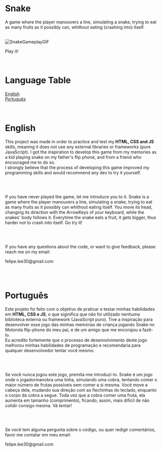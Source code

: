 
<h1 class="title">Snake</h1>
<p class="introduction"> A game where the player manouvers a line, simulating a snake, trying to eat as many fruits as it possibly can, whithout eating (crashing into) itself.</p>

<br/>  

<div class="container">  
 <img class="gif" alt="SnakeGameplayGIF" title="SnakeGameplayGIF" src="./assets/snakegameplay.gif" />
 
</div>

<a src="https://lee3007.github.io/js-snake/">Play it!</a>

<br/>  


# Language Table

<!-- * [English](#English)
* [Português](#Português) -->


<p class="languageTable">
    <a class="text" href="#English">English</a> <br/>
    <a class="text" href="#Português">Português</a>
</p>

<br/>  


# English

<p class="text">This project was made in order to practice and test my <b>HTML, CSS and JS</b> skills, meaning it does not use any external libraries or frameworks (pure JavaScript). I got the inspiration to develop this game from my memories as a kid playing snake on my father's flip phone, and from a friend who encouraged me to do so.<br/>   I strongly believe that the process of developing this game improved my programming skills and would recommend any dev to try it yourself.</p><br/>  <br/>  

<p class="text">If you have never played the game, let me introduce you to it. Snake is a game where the player manouvers a line, simulating a snake, trying to eat as many fruits as it possibly can whithout eating itself. You move its head, changing its direction with the ArrowKeys of your keyboard, while the snakes' body follows it. Everytime the snake eats a fruit, it gets bigger, thus harder not to crash into itself. <a src="https://lee3007.github.io/js-snake/">Go try it!</a></p><br/>  <br/> 

<p class="text">If you have any questions about the code, or want to give feedback, please reach me on my email:</p>
<p class="text">felipe.lee30@gmail.com<br/>  </p>


<br/>  <br/>  


# Português

<p class="text">Este projeto foi feito com o objetivo de praticar e testar minhas habilidades em <b>HTML, CSS e JS</b>, o que siginifica que não foi utilizado nenhuma biblioteca externa ou framework (JavaScript puro). Tive a inspiração para desenvolver esse jogo das minhas memórias de criança jogando Snake no Motorola flip-phone do meu pai, e de um amigo que me encorajou a fazê-lo.<br/>   Eu acredito fortemente que o processo de desenvolvimento deste jogo melhorou minhas habilidades de programação e recomendaria para qualquer desenvolvedor tentar você mesmo.</p><br/>  <br/>  

<p class="text">Se você nunca jogou este jogo, premita-me introduzí-lo. Snake é um jogo onde o jogadormanobra uma linha, simulando uma cobra, tentando comer o maior número de frutas possíveis sem comer a si mesma. Você move a cabeça dela, mudando sua direção com as flechinhas do teclado, enquanto o corpo da cobra a segue. Toda vez que a cobra comer uma fruta, ela aumenta em tamanho (comprimento), ficando, assim, mais difícil de não colidir consigo mesma. <a src="https://lee3007.github.io/js-snake/">Vá tentar!</a></p><br/>  <br/> 

<p class="text">Se você tem alguma pergunta sobre o código, ou quer redigir comentários, favor me contatar em meu email:</p>
<p class="text">felipe.lee30@gmail.com<br/>  </p>


<br/>  <br/>  
